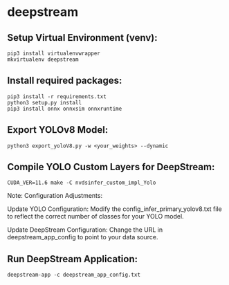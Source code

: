 # deepstream

## Setup Virtual Environment (venv):

```shell
pip3 install virtualenvwrapper
mkvirtualenv deepstream
```

## Install required packages:
```shell
pip3 install -r requirements.txt
python3 setup.py install
pip3 install onnx onnxsim onnxruntime
```
## Export YOLOv8 Model:

```shell
python3 export_yoloV8.py -w <your_weights> --dynamic
```
## Compile YOLO Custom Layers for DeepStream:

```shell
CUDA_VER=11.6 make -C nvdsinfer_custom_impl_Yolo
```
Note: Configuration Adjustments:

Update YOLO Configuration: Modify the config_infer_primary_yolov8.txt file to reflect the correct number of classes for your YOLO model.

Update DeepStream Configuration: Change the URL in deepstream_app_config to point to your data source.

## Run DeepStream Application:
```shell
deepstream-app -c deepstream_app_config.txt
```
